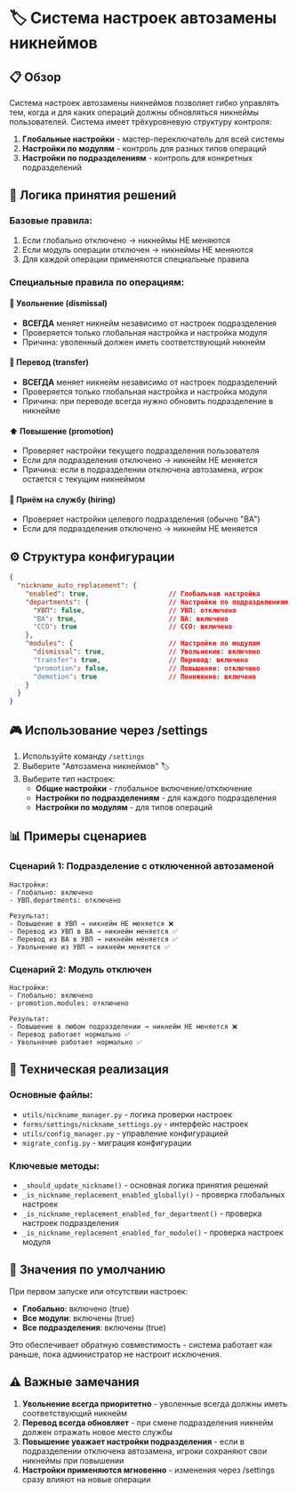 # 🏷️ Система настроек автозамены никнеймов

## 📋 Обзор

Система настроек автозамены никнеймов позволяет гибко управлять тем, когда и для каких операций должны обновляться никнеймы пользователей. Система имеет трёхуровневую структуру контроля:

1. **Глобальные настройки** - мастер-переключатель для всей системы
2. **Настройки по модулям** - контроль для разных типов операций
3. **Настройки по подразделениям** - контроль для конкретных подразделений

## 🎯 Логика принятия решений

### Базовые правила:
1. Если глобально отключено → никнеймы НЕ меняются
2. Если модуль операции отключен → никнеймы НЕ меняются  
3. Для каждой операции применяются специальные правила

### Специальные правила по операциям:

#### 🔄 **Увольнение (dismissal)**
- **ВСЕГДА** меняет никнейм независимо от настроек подразделения
- Проверяется только глобальная настройка и настройка модуля
- Причина: уволенный должен иметь соответствующий никнейм

#### 🏢 **Перевод (transfer)**  
- **ВСЕГДА** меняет никнейм независимо от настроек подразделений
- Проверяется только глобальная настройка и настройка модуля
- Причина: при переводе всегда нужно обновить подразделение в никнейме

#### ⬆️ **Повышение (promotion)**
- Проверяет настройки текущего подразделения пользователя
- Если для подразделения отключено → никнейм НЕ меняется
- Причина: если в подразделении отключена автозамена, игрок остается с текущим никнеймом

#### 📝 **Приём на службу (hiring)**
- Проверяет настройки целевого подразделения (обычно "ВА")
- Если для подразделения отключено → никнейм НЕ меняется

## ⚙️ Структура конфигурации

```json
{
  "nickname_auto_replacement": {
    "enabled": true,                    // Глобальная настройка
    "departments": {                    // Настройки по подразделениям
      "УВП": false,                     // УВП: отключено
      "ВА": true,                       // ВА: включено
      "ССО": true                       // ССО: включено
    },
    "modules": {                        // Настройки по модулям
      "dismissal": true,                // Увольнение: включено
      "transfer": true,                 // Перевод: включено  
      "promotion": false,               // Повышение: отключено
      "demotion": true                  // Понижение: включено
    }
  }
}
```

## 🎮 Использование через /settings

1. Используйте команду `/settings`
2. Выберите "Автозамена никнеймов" 🏷️
3. Выберите тип настроек:
   - **Общие настройки** - глобальное включение/отключение
   - **Настройки по подразделениям** - для каждого подразделения
   - **Настройки по модулям** - для типов операций

## 📊 Примеры сценариев

### Сценарий 1: Подразделение с отключенной автозаменой
```
Настройки:
- Глобально: включено
- УВП.departments: отключено

Результат:
- Повышение в УВП → никнейм НЕ меняется ❌
- Перевод из УВП в ВА → никнейм меняется ✅
- Перевод из ВА в УВП → никнейм меняется ✅ 
- Увольнение из УВП → никнейм меняется ✅
```

### Сценарий 2: Модуль отключен
```
Настройки:
- Глобально: включено
- promotion.modules: отключено

Результат:
- Повышение в любом подразделении → никнейм НЕ меняется ❌
- Перевод работает нормально ✅
- Увольнение работает нормально ✅
```

## 🔧 Техническая реализация

### Основные файлы:
- `utils/nickname_manager.py` - логика проверки настроек
- `forms/settings/nickname_settings.py` - интерфейс настроек
- `utils/config_manager.py` - управление конфигурацией
- `migrate_config.py` - миграция конфигурации

### Ключевые методы:
- `_should_update_nickname()` - основная логика принятия решений
- `_is_nickname_replacement_enabled_globally()` - проверка глобальных настроек
- `_is_nickname_replacement_enabled_for_department()` - проверка настроек подразделения
- `_is_nickname_replacement_enabled_for_module()` - проверка настроек модуля

## 🚀 Значения по умолчанию

При первом запуске или отсутствии настроек:
- **Глобально**: включено (true)
- **Все модули**: включены (true)
- **Все подразделения**: включены (true) 

Это обеспечивает обратную совместимость - система работает как раньше, пока администратор не настроит исключения.

## ⚠️ Важные замечания

1. **Увольнение всегда приоритетно** - уволенные всегда должны иметь соответствующий никнейм
2. **Перевод всегда обновляет** - при смене подразделения никнейм должен отражать новое место службы
3. **Повышение уважает настройки подразделения** - если в подразделении отключена автозамена, игроки сохраняют свои никнеймы при повышении
4. **Настройки применяются мгновенно** - изменения через /settings сразу влияют на новые операции